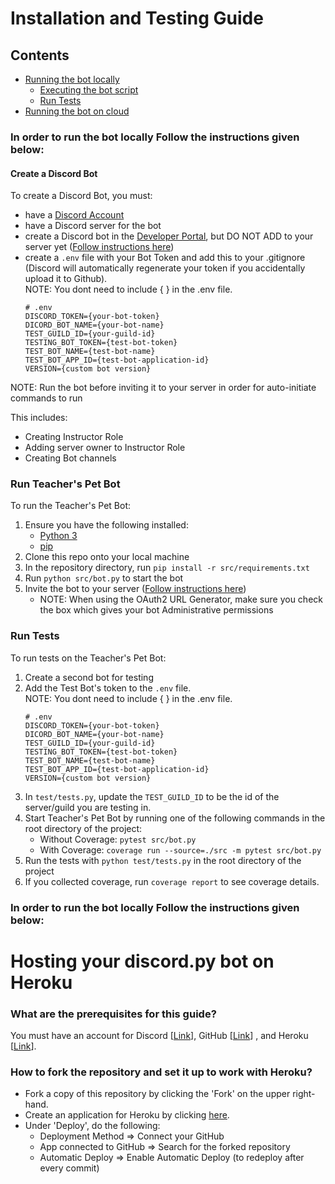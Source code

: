 # Installation and Testing Guide 

## Contents
* [ Running the bot locally ](#local)
    * [ Executing the bot script ](#run)
    * [ Run Tests ](#test)
* [ Running the bot on cloud ](#cloud)

<a name=local><a/>
    
### In order to run the bot locally Follow the instructions given below:
#### Create a Discord Bot
To create a Discord Bot, you must:
* have a [Discord Account](https://discord.com/login)
* have a Discord server for the bot
* create a Discord bot in the [Developer Portal](https://discord.com/developers/applications), but DO NOT ADD to your server yet ([Follow instructions here](https://realpython.com/how-to-make-a-discord-bot-python/))
* create a `.env` file with your Bot Token and add this to your .gitignore (Discord will automatically regenerate your token if you accidentally upload it to Github).<br/> NOTE: You dont need to include { } in the .env file.<br/>
    ```
    # .env
    DISCORD_TOKEN={your-bot-token}
    DICORD_BOT_NAME={your-bot-name}
    TEST_GUILD_ID={your-guild-id}
    TESTING_BOT_TOKEN={test-bot-token}
    TEST_BOT_NAME={test-bot-name}
    TEST_BOT_APP_ID={test-bot-application-id}
    VERSION={custom bot version}
    ```

NOTE: Run the bot before inviting it to your server in order for auto-initiate commands to run

This includes:
* Creating Instructor Role
* Adding server owner to Instructor Role
* Creating Bot channels

<a name=run><a/>    

### Run Teacher's Pet Bot
To run the Teacher's Pet Bot:
1. Ensure you have the following installed:
    * [Python 3](https://www.python.org/downloads/) 
    * [pip](https://pip.pypa.io/en/stable/installation/)
2. Clone this repo onto your local machine
3. In the repository directory, run `pip install -r src/requirements.txt`
4. Run `python src/bot.py` to start the bot
5. Invite the bot to your server ([Follow instructions here](https://realpython.com/how-to-make-a-discord-bot-python/))
    * NOTE:  When using the OAuth2 URL Generator, make sure you check the box which gives your bot Administrative permissions

<a name=test><a/>

### Run Tests
To run tests on the Teacher's Pet Bot:
1. Create a second bot for testing
2. Add the Test Bot's token to the `.env` file.<br/> NOTE: You dont need to include { } in the .env file.<br/>
    ```
    # .env
    DISCORD_TOKEN={your-bot-token}
    DICORD_BOT_NAME={your-bot-name}
    TEST_GUILD_ID={your-guild-id}
    TESTING_BOT_TOKEN={test-bot-token}
    TEST_BOT_NAME={test-bot-name}
    TEST_BOT_APP_ID={test-bot-application-id}
    VERSION={custom bot version}
    ```
 3. In `test/tests.py`, update the `TEST_GUILD_ID` to be the id of the server/guild you are testing in.
 4. Start Teacher's Pet Bot by running one of the following commands in the root directory of the project:
    * Without Coverage: `pytest src/bot.py`
    * With Coverage: `coverage run --source=./src -m pytest src/bot.py`
 5. Run the tests with `python test/tests.py` in the root directory of the project
 6. If you collected coverage, run `coverage report` to see coverage details.

<a name=cloud><a/>
### In order to run the bot locally Follow the instructions given below:
    
# Hosting your discord.py bot on Heroku
### What are the prerequisites for this guide?
You must have an account for Discord [[Link](https://discordapp.com/developers/applications/)], GitHub [[Link](https://github.com/join)] , and Heroku [[Link](https://signup.heroku.com/)].
    
### How to fork the repository and set it up to work with Heroku?
* Fork a copy of this repository by clicking the 'Fork' on the upper right-hand.
* Create an application for Heroku by clicking [here](https://dashboard.heroku.com/new-app).
* Under 'Deploy', do the following:
  * Deployment Method => Connect your GitHub
  * App connected to GitHub => Search for the forked repository
  * Automatic Deploy => Enable Automatic Deploy (to redeploy after every commit)
